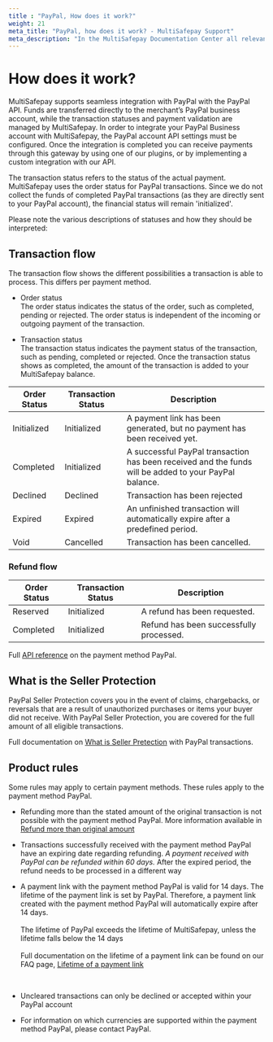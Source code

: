 ```yaml
---
title : "PayPal, How does it work?"
weight: 21
meta_title: "PayPal, how does it work? - MultiSafepay Support"
meta_description: "In the MultiSafepay Documentation Center all relevant information regarding our Plugins and API. As well as Support pages for Payment Method, Tools and General Questions. You can also find the contact details of our Support Team and Integration Team."
---
```

# How does it work?
MultiSafepay supports seamless integration with PayPal with the PayPal API. Funds are transferred directly to the merchant’s PayPal business account, while the transaction statuses and payment validation are managed by MultiSafepay. In order to integrate your PayPal Business account with MultiSafepay, the PayPal account API settings must be configured. Once the integration is completed you can receive payments through this gateway by using one of our plugins, or by implementing a custom integration with our API.

The transaction status refers to the status of the actual payment. MultiSafepay uses the order status for PayPal transactions. Since we do not collect the funds of completed PayPal transactions (as they are directly sent to your PayPal account), the financial status will remain 'initialized'.

Please note the various descriptions of statuses and how they should be interpreted:

## Transaction flow
The transaction flow shows the different possibilities a transaction is able to process. This differs per payment method.

* Order status      
The order status indicates the status of the order, such as completed, pending or rejected. 
The order status is independent of the incoming or outgoing payment of the transaction.     

* Transaction status      
The transaction status indicates the payment status of the transaction, such as pending, completed or rejected. 
Once the transaction status shows as completed, the amount of the transaction is added to your MultiSafepay balance.

| Order Status                   | Transaction Status         | Description |
|--------------------------------|--------------------------|-----------------------------------------------------------------------------------------|
| Initialized                    | Initialized              | A payment link has been generated, but no payment has been received yet.  | 
| Completed                      | Initialized              | A successful PayPal transaction has been received and the funds will be added to your PayPal balance.   | 
| Declined                       | Declined                 | Transaction has been rejected   | 
| Expired                        | Expired                  | An unfinished transaction will automatically expire after a predefined period.  | 
| Void                           | Cancelled                | Transaction has been cancelled.   | 


### Refund flow


| Order Status                    | Transaction Status        | Description |
|---------------------------------|-------------------------|-----------------------------------------------------------------------------------------|
| Reserved                        | Initialized             | A refund has been requested. | 
| Completed                       | Initialized             | Refund has been successfully processed.  | 

Full [API reference](/api/#paypal) on the payment method PayPal.


## What is the Seller Protection
PayPal Seller Protection covers you in the event of claims, chargebacks, or reversals that are a result of unauthorized purchases or items your buyer did not receive. With PayPal Seller Protection, you are covered for the full amount of all eligible transactions.

Full documentation on [What is Seller Pretection](https://www.paypal.com/cs/smarthelp/article/what-is-the-seller-protection-policy-and-what-items-aren%E2%80%99t-covered-faq1156) with PayPal transactions. 

## Product rules
Some rules may apply to certain payment methods. These rules apply to the payment method PayPal.

* Refunding more than the stated amount of the original transaction is not possible with the payment method PayPal. More information available in [Refund more than original amount](/faq/finance/refund-more-than-original-amount/)

* Transactions successfully received with the payment method PayPal have an expiring date regarding refunding.  _A payment received with PayPal can be refunded within 60 days._ After the expired period, the refund needs to be processed in a different way

* A payment link with the payment method PayPal is valid for 14 days. The lifetime of the payment link is set by PayPal. Therefore, a payment link created with the payment method PayPal will automatically expire after 14 days.<br>    
The lifetime of PayPal exceeds the lifetime of MultiSafepay, unless the lifetime falls below the 14 days <br>        
Full documentation on the lifetime of a payment link can be found on our FAQ page, [Lifetime of a payment link](/faq/api/lifetime-of-a-payment-link/)
<br>

* Uncleared transactions can only be declined or accepted within your PayPal account

* For information on which currencies are supported within the payment method PayPal, please contact PayPal.


